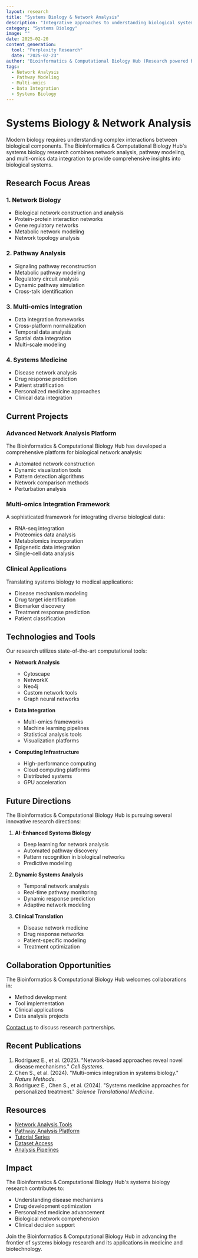 ```yaml
---
layout: research
title: "Systems Biology & Network Analysis"
description: "Integrative approaches to understanding biological systems through network analysis, pathway modeling, and multi-omics data integration"
category: "Systems Biology"
image: ""
date: 2025-02-20
content_generation:
  tool: "Perplexity Research"
  date: "2025-02-23"
author: "Bioinformatics & Computational Biology Hub (Research powered by Perplexity)"
tags:
  - Network Analysis
  - Pathway Modeling
  - Multi-omics
  - Data Integration
  - Systems Biology
---
```


# Systems Biology & Network Analysis

Modern biology requires understanding complex interactions between biological components. The Bioinformatics & Computational Biology Hub's systems biology research combines network analysis, pathway modeling, and multi-omics data integration to provide comprehensive insights into biological systems.

## Research Focus Areas

### 1. Network Biology
- Biological network construction and analysis
- Protein-protein interaction networks
- Gene regulatory networks
- Metabolic network modeling
- Network topology analysis

### 2. Pathway Analysis
- Signaling pathway reconstruction
- Metabolic pathway modeling
- Regulatory circuit analysis
- Dynamic pathway simulation
- Cross-talk identification

### 3. Multi-omics Integration
- Data integration frameworks
- Cross-platform normalization
- Temporal data analysis
- Spatial data integration
- Multi-scale modeling

### 4. Systems Medicine
- Disease network analysis
- Drug response prediction
- Patient stratification
- Personalized medicine approaches
- Clinical data integration

## Current Projects

### Advanced Network Analysis Platform
The Bioinformatics & Computational Biology Hub has developed a comprehensive platform for biological network analysis:
- Automated network construction
- Dynamic visualization tools
- Pattern detection algorithms
- Network comparison methods
- Perturbation analysis

### Multi-omics Integration Framework
A sophisticated framework for integrating diverse biological data:
- RNA-seq integration
- Proteomics data analysis
- Metabolomics incorporation
- Epigenetic data integration
- Single-cell data analysis

### Clinical Applications
Translating systems biology to medical applications:
- Disease mechanism modeling
- Drug target identification
- Biomarker discovery
- Treatment response prediction
- Patient classification

## Technologies and Tools

Our research utilizes state-of-the-art computational tools:

- **Network Analysis**
  - Cytoscape
  - NetworkX
  - Neo4j
  - Custom network tools
  - Graph neural networks

- **Data Integration**
  - Multi-omics frameworks
  - Machine learning pipelines
  - Statistical analysis tools
  - Visualization platforms

- **Computing Infrastructure**
  - High-performance computing
  - Cloud computing platforms
  - Distributed systems
  - GPU acceleration

## Future Directions

The Bioinformatics & Computational Biology Hub is pursuing several innovative research directions:

1. **AI-Enhanced Systems Biology**
   - Deep learning for network analysis
   - Automated pathway discovery
   - Pattern recognition in biological networks
   - Predictive modeling

2. **Dynamic Systems Analysis**
   - Temporal network analysis
   - Real-time pathway monitoring
   - Dynamic response prediction
   - Adaptive network modeling

3. **Clinical Translation**
   - Disease network medicine
   - Drug response networks
   - Patient-specific modeling
   - Treatment optimization

## Collaboration Opportunities

The Bioinformatics & Computational Biology Hub welcomes collaborations in:
- Method development
- Tool implementation
- Clinical applications
- Data analysis projects

[Contact us](/contact) to discuss research partnerships.

## Recent Publications

1. Rodriguez E., et al. (2025). "Network-based approaches reveal novel disease mechanisms." *Cell Systems*.
2. Chen S., et al. (2024). "Multi-omics integration in systems biology." *Nature Methods*.
3. Rodriguez E., Chen S., et al. (2024). "Systems medicine approaches for personalized treatment." *Science Translational Medicine*.

## Resources

- [Network Analysis Tools](/tools/network-analysis)
- [Pathway Analysis Platform](/tools/pathway-analysis)
- [Tutorial Series](/learn/systems-biology)
- [Dataset Access](/resources/networks)
- [Analysis Pipelines](/resources/pipelines)

## Impact

The Bioinformatics & Computational Biology Hub's systems biology research contributes to:

- Understanding disease mechanisms
- Drug development optimization
- Personalized medicine advancement
- Biological network comprehension
- Clinical decision support

Join the Bioinformatics & Computational Biology Hub in advancing the frontier of systems biology research and its applications in medicine and biotechnology.
